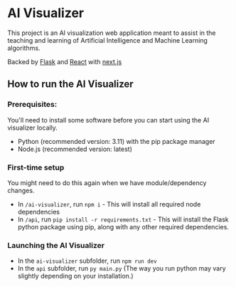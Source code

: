 # AI Visualizer

This project is an AI visualization web application meant to assist in the teaching and learning of Artificial Intelligence and Machine Learning algorithms.

Backed by [Flask](https://flask.palletsprojects.com/en/3.0.x/) and [React](https://react.dev) with [next.js](https://nextjs.org)

## How to run the AI Visualizer

### Prerequisites:

You'll need to install some software before you can start using the AI visualizer locally.

- Python (recommended version: 3.11) with the pip package manager
- Node.js (recommended version: latest)

### First-time setup

You might need to do this again when we have module/dependency changes.

- In `/ai-visualizer`, run `npm i` - This will install all required node dependencies
- In `/api`, run `pip install -r requirements.txt` - This will install the Flask python package using pip, along with any other required dependencies.

### Launching the AI Visualizer

- In the `ai-visualizer` subfolder, run `npm run dev`
- In the `api` subfolder, run `py main.py` (The way you run python may vary slightly depending on your installation.)

